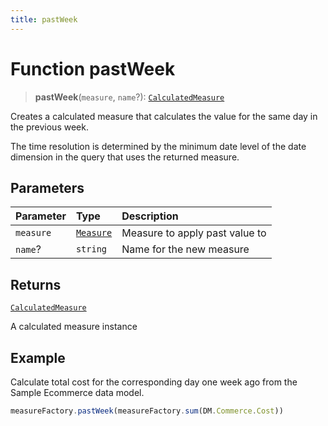 ```yaml
---
title: pastWeek
---
```


# Function pastWeek

> **pastWeek**(`measure`, `name`?): [`CalculatedMeasure`](../../../interfaces/interface.CalculatedMeasure.md)

Creates a calculated measure that calculates the value for the same day in the previous week.

The time resolution is determined by the minimum date level of the date dimension in the query
that uses the returned measure.

## Parameters

| Parameter | Type | Description |
| :------ | :------ | :------ |
| `measure` | [`Measure`](../../../interfaces/interface.Measure.md) | Measure to apply past value to |
| `name`? | `string` | Name for the new measure |

## Returns

[`CalculatedMeasure`](../../../interfaces/interface.CalculatedMeasure.md)

A calculated measure instance

## Example

Calculate total cost for the corresponding day one week ago from the Sample Ecommerce data model.
```ts
measureFactory.pastWeek(measureFactory.sum(DM.Commerce.Cost))
```
